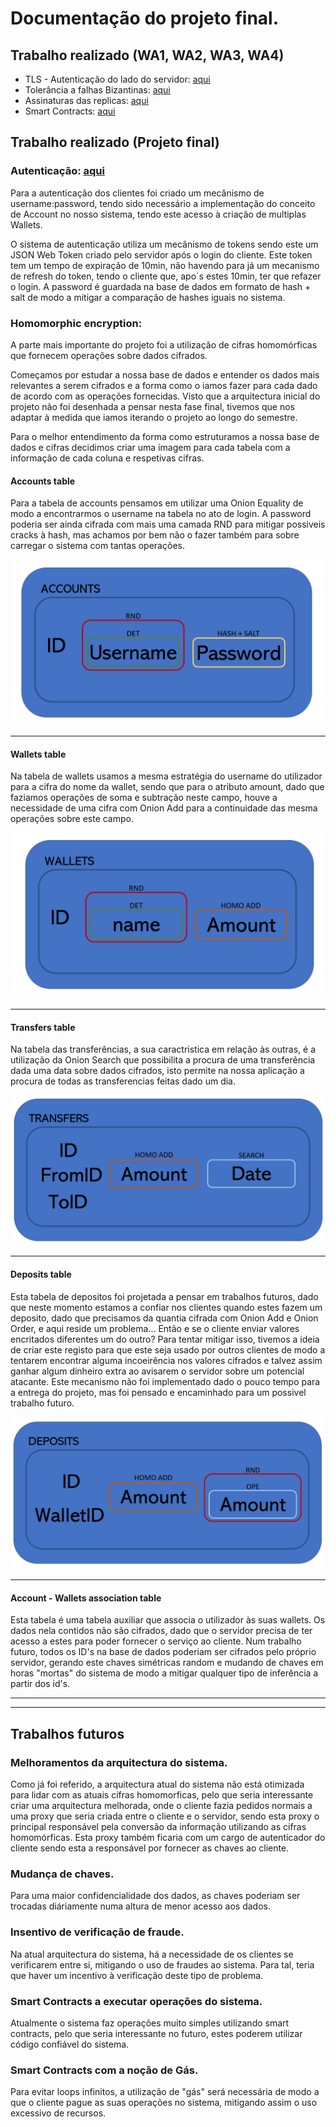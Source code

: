 # Documentação do projeto final.

## Trabalho realizado (WA1, WA2, WA3, WA4)
* TLS - Autenticação do lado do servidor: [aqui](../../../Server#configurações-tls-wa1)
* Tolerância a falhas Bizantinas: [aqui](../../../Server#garantias-para-tolerância-a-servidores-bizantinos)
* Assinaturas das replicas: [aqui](../../../Server#receção-das-respostas-assinadas-das-réplicas-postman)
* Smart Contracts: [aqui](../../../Server#smart-contracts)

## Trabalho realizado (Projeto final)

### Autenticação: [aqui](../../../Server/Documentation/AUTHENTICATION.md)

Para a autenticação dos clientes foi criado um mecânismo de username:password, tendo sido necessário a implementação do conceito de Account no nosso sistema, tendo este acesso à criação de multiplas Wallets. 

O sistema de autenticação utiliza um mecânismo de tokens sendo este um JSON Web Token criado pelo servidor após o login do cliente. Este token tem um tempo de expiração de 10min, não havendo para já um mecanismo de refresh do token, tendo o cliente que, apo´s estes 10min, ter que refazer o login. A password é guardada na base de dados em formato de hash + salt de modo a mitigar a comparação de hashes iguais no sistema.

### Homomorphic encryption: 

A parte mais importante do projeto foi a utilização de cifras homomórficas que fornecem operações sobre dados cifrados. 

Começamos por estudar a nossa base de dados e entender os dados mais relevantes a serem cifrados e a forma como o iamos fazer para cada dado de acordo com as operações fornecidas. Visto que a arquitectura inicial do projeto não foi desenhada a pensar nesta fase final, tivemos que nos adaptar à medida que iamos iterando o projeto ao longo do semestre. 

Para o melhor entendimento da forma como estruturamos a nossa base de dados e cifras decidimos criar uma imagem para cada tabela com a informação de cada coluna e respetivas cifras.

#### Accounts table

Para a tabela de accounts pensamos em utilizar uma Onion Equality de modo a encontrarmos o username na tabela no ato de login. A password poderia ser ainda cifrada com mais uma camada RND para mitigar possiveis cracks à hash, mas achamos por bem não o fazer também para sobre carregar o sistema com tantas operações.

![Accounts table](../Images/ACCOUNTS.png)

---

#### Wallets table

Na tabela de wallets usamos a mesma estratégia do username do utilizador para a cifra do nome da wallet, sendo que para o atributo amount, dado que faziamos operações de soma e subtração neste campo, houve a necessidade de uma cifra com Onion Add para a continuidade das mesma operações sobre este campo.

![Accounts table](../Images/WALLETS.png)

---

#### Transfers table

Na tabela das transferências, a sua caractristica em relação às outras, é a utilização da Onion Search que possibilita a procura de uma transferência dada uma data sobre dados cifrados, isto permite na nossa aplicação a procura de todas as transferencias feitas dado um dia.

![Accounts table](../Images/TRANSFERS.png)

---

#### Deposits table

Esta tabela de depositos foi projetada a pensar em trabalhos futuros, dado que neste momento estamos a confiar nos clientes quando estes fazem um deposito, dado que precisamos da quantia cifrada com Onion Add e Onion Order, e aqui reside um problema... Então e se o cliente enviar valores encritados diferentes um do outro? Para tentar mitigar isso, tivemos a ideia de criar este registo para que este seja usado por outros clientes de modo a tentarem encontrar alguma incoeirência nos valores cifrados e talvez assim ganhar algum dinheiro extra ao avisarem o servidor sobre um potencial atacante. Este mecanismo não foi implementado dado o pouco tempo para a entrega do projeto, mas foi pensado e encaminhado para um possivel trabalho futuro.

![Accounts table](../Images/DEPOSITS.png)

---

#### Account - Wallets association table

Esta tabela é uma tabela auxiliar que associa o utilizador às suas wallets. Os dados nela contidos não são cifrados, dado que o servidor precisa de ter acesso a estes para poder fornecer o serviço ao cliente. Num trabalho futuro, todos os ID's na base de dados poderiam ser cifrados pelo próprio servidor, gerando este chaves simétricas random e mudando de chaves em horas "mortas" do sistema de modo a mitigar qualquer tipo de inferência a partir dos id's.


---
---

## Trabalhos futuros

### Melhoramentos da arquitectura do sistema.
Como já foi referido, a arquitectura atual do sistema não está otimizada para lidar com as atuais cifras homomorficas, pelo que seria interessante criar uma arquitectura melhorada, onde o cliente fazia pedidos normais a uma proxy que seria criada entre o cliente e o servidor, sendo esta proxy o principal responsável pela conversão da informação utilizando as cifras homomórficas. Esta proxy também ficaria com um cargo de autenticador do cliente sendo esta a responsável por fornecer as chaves ao cliente.

### Mudança de chaves.
Para uma maior confidencialidade dos dados, as chaves poderiam ser trocadas diáriamente numa altura de menor acesso aos dados.

### Insentivo de verificação de fraude.
Na atual arquitectura do sistema, há a necessidade de os clientes se verificarem entre si, mitigando o uso de fraudes ao sistema. Para tal, teria que haver um incentivo à verificação deste tipo de problema.

### Smart Contracts a executar operações do sistema.
Atualmente o sistema faz operações muito simples utilizando smart contracts, pelo que seria interessante no futuro, estes poderem utilizar código confiável do sistema.

### Smart Contracts com a noção de Gás.
Para evitar loops infinitos, a utilização de "gás" será necessária de modo a que o cliente pague as suas operações no sistema, mitigando assim o uso excessivo de recursos.
